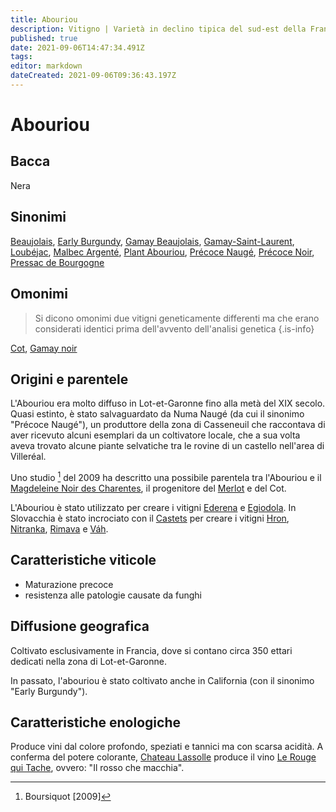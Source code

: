 ```yaml
---
title: Abouriou
description: Vitigno | Varietà in declino tipica del sud-est della Francia. Produce vini spiccatamente tannici
published: true
date: 2021-09-06T14:47:34.491Z
tags: 
editor: markdown
dateCreated: 2021-09-06T09:36:43.197Z
---
```


# Abouriou

## Bacca
Nera
## Sinonimi
[Beaujolais](/vitigni/beaujolais), [Early Burgundy](/vitigni/Stati-Uniti/early-burgundy), [Gamay Beaujolais](/vitigni/gamay-beaujolais), [Gamay-Saint-Laurent](/vitigni/Francia/gamay-saint-laurent), [Loubéjac](/vitigni/loubejac), [Malbec Argenté](/vitigni/malbel-argente), [Plant Abouriou](/vitigni/plant-abouriou), [Précoce Naugé](/vitigni/precoce-nauge), [Précoce Noir](/vitigni/precoce-noir), [Pressac de Bourgogne](/vitigni/pressac-de-bourgogne)

## Omonimi
> Si dicono omonimi due vitigni geneticamente differenti ma che erano considerati identici prima dell'avvento dell'analisi genetica
{.is-info}

[Cot](/vitigni/Francia/cot), [Gamay noir](/vitigni/Francia/gamay-noir)

## Origini e parentele
L'Abouriou era molto diffuso in Lot-et-Garonne fino alla metà del XIX secolo. Quasi estinto, è stato salvaguardato da Numa Naugé (da cui il sinonimo "Précoce Naugé"), un produttore della zona di Casseneuil che raccontava di aver ricevuto alcuni esemplari da un coltivatore locale, che a sua volta aveva trovato alcune piante selvatiche tra le rovine di un castello nell'area di Villeréal.

Uno studio [^1] del 2009 ha descritto una possibile parentela tra l'Abouriou e il [Magdeleine Noir des Charentes](/vitigni/magdeleine-noir-des-charentes), il progenitore del [Merlot](/vitigni/Francia/merlot) e del Cot.

L'Abouriou è stato utilizzato per creare i vitigni [Ederena](/vitigni/ederena) e [Egiodola](/vitigni/egiodola). In Slovacchia è stato incrociato con il [Castets](/vitigni/castets) per creare i vitigni [Hron](/vitigni/Slovacchia/hron), [Nitranka](/vitigni/Slovacchia/nitranka), [Rimava](/vitigni/Slovacchia/rimava) e [Váh](/vitigni/Slovacchia/vah).
 
[^1]: Boursiquot [2009]

## Caratteristiche viticole
- Maturazione precoce
- resistenza alle patologie causate da funghi

## Diffusione geografica
Coltivato esclusivamente in Francia, dove si contano circa 350 ettari dedicati nella zona di Lot-et-Garonne. 

In passato, l'abouriou è stato coltivato anche in California (con il sinonimo "Early Burgundy").

## Caratteristiche enologiche
Produce vini dal colore profondo, speziati e tannici ma con scarsa acidità. A conferma del potere colorante, [Chateau Lassolle](/produttori/francia/graves/chateau-lassolle) produce il vino [Le Rouge qui Tache](/vini/francia/graves/rossi/le-rouge-qui-tache), ovvero: "Il rosso che macchia".
